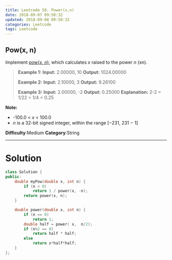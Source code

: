 ```yaml
---
title: Leetcode 50. Power(x,n)
date: 2018-09-07 09:50:32
updated: 2018-09-08 09:50:32
categories: Leetcode
tags: Leetcode
---
```


## Pow(x, n)
Implement  [pow(_x_,  _n_)](http://www.cplusplus.com/reference/valarray/pow/), which calculates _x_  raised to the power  _n_  (xn).

> **Example 1:**
> **Input:** 2.00000, 10
> **Output:** 1024.00000
> 
> **Example 2:**
> **Input:** 2.10000, 3
> **Output:** 9.26100
>
> **Example 3:**
> **Input:** 2.00000, -2
> **Output:** 0.25000
> **Explanation:** 2-2 = 1/22 = 1/4 = 0.25

**Note:**
- -100.0 <  _x_  < 100.0
- _n_  is a 32-bit signed integer, within the range [−231, 231 − 1]


**Difficulty**:Medium
**Category**:String
<!--more-->
****

# Solution

```c++
class Solution {
public:
    double myPow(double x, int n) {
        if (n < 0) 
            return 1 / power(x, -n);
        return power(x, n);
    }

    double power(double x, int n) {
        if (n == 0)
            return 1;
        double half = power( x,  n/2);
        if (n%2 == 0)
            return half * half;
        else
            return x*half*half;       
    }
};
```